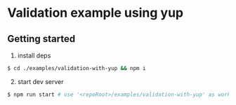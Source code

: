 # Validation example using yup

## Getting started

1. install deps

```bash
$ cd ./examples/validation-with-yup && npm i
```

2. start dev server

```bash
$ npm run start # use '<repoRoot>/examples/validation-with-yup' as working dir
```

